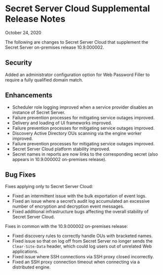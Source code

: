 [title]: # (Secret Server Cloud Supplemental Release Notes)
[tags]: # (Release Notes)
[priority]: # (1000)
[display]: # (search,content,print)

# Secret Server Cloud Supplemental Release Notes

October 24, 2020

The following are changes to Secret Server Cloud that supplement the Secret Server on-premises release 10.9.000002.

## Security

Added an administrator configuration option for Web Password Filler to require a fully qualified domain match.

## Enhancements

- Scheduler role logging improved when a service provider disables an instance of Secret Server.
- Failure prevention processes for mitigating service outages improved.
- Delivery and loading of UI frameworks improved.
- Failure prevention processes for mitigating service outages improved.
- Discovery Active Directory OUs scanning via the engine worker improved.
- Failure prevention processes for mitigating service outages improved.
- Secret Server Cloud platform stability improved.
- Secret names in reports are now links to the corresponding secret (also appears in 10.9.000002 on-premises release).

## Bug Fixes

Fixes applying only to Secret Server Cloud:

- Fixed an intermittent issue with the bulk exportation of event logs.
- Fixed an issue where a secret’s audit log accumulated an excessive number of encryption and decryption event messages.
- Fixed additional infrastructure bugs affecting the overall stability of Secret Server Cloud.

Fixes in common with the 10.9.000002 on-premises release:

- Fixed discovery rules to correctly handle OUs with bracketed names.
- Fixed issue so that on log off from Secret Server no longer sends the `Clear-Site-Data` header, which could log users out of unrelated Web applications.
- Fixed issue where SSH connections via SSH proxy closed incorrectly.
- Fixed an SSH proxy connection timeout when connecting via a distributed engine.